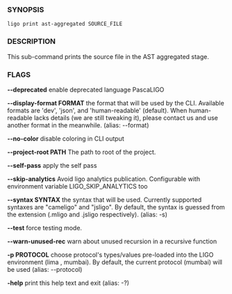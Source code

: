 
### SYNOPSIS
```
ligo print ast-aggregated SOURCE_FILE
```

### DESCRIPTION
This sub-command prints the source file in the AST aggregated stage.

### FLAGS
**--deprecated**
enable deprecated language PascaLIGO

**--display-format FORMAT**
the format that will be used by the CLI. Available formats are 'dev', 'json', and 'human-readable' (default). When human-readable lacks details (we are still tweaking it), please contact us and use another format in the meanwhile. (alias: --format)

**--no-color**
disable coloring in CLI output

**--project-root PATH**
The path to root of the project.

**--self-pass**
apply the self pass

**--skip-analytics**
Avoid ligo analytics publication. Configurable with environment variable LIGO_SKIP_ANALYTICS too

**--syntax SYNTAX**
the syntax that will be used. Currently supported syntaxes are "cameligo" and "jsligo". By default, the syntax is guessed from the extension (.mligo and .jsligo respectively). (alias: -s)

**--test**
force testing mode.

**--warn-unused-rec**
warn about unused recursion in a recursive function

**-p PROTOCOL**
choose protocol's types/values pre-loaded into the LIGO environment (lima , mumbai). By default, the current protocol (mumbai) will be used (alias: --protocol)

**-help**
print this help text and exit (alias: -?)


